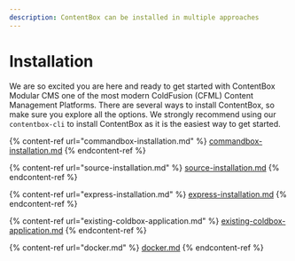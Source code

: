 ```yaml
---
description: ContentBox can be installed in multiple approaches
---
```


# Installation

We are so excited you are here and ready to get started with ContentBox Modular CMS one of the most modern ColdFusion (CFML) Content Management Platforms. There are several ways to install ContentBox, so make sure you explore all the options.  We strongly recommend using our `contentbox-cli` to install ContentBox as it is the easiest way to get started.

{% content-ref url="commandbox-installation.md" %}
[commandbox-installation.md](commandbox-installation.md)
{% endcontent-ref %}

{% content-ref url="source-installation.md" %}
[source-installation.md](source-installation.md)
{% endcontent-ref %}

{% content-ref url="express-installation.md" %}
[express-installation.md](express-installation.md)
{% endcontent-ref %}

{% content-ref url="existing-coldbox-application.md" %}
[existing-coldbox-application.md](existing-coldbox-application.md)
{% endcontent-ref %}

{% content-ref url="docker.md" %}
[docker.md](docker.md)
{% endcontent-ref %}

